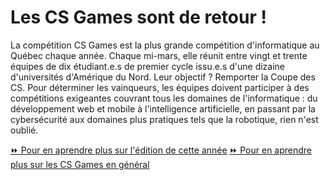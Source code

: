 # Les CS Games sont de retour !

La compétition CS Games est la plus grande compétition d'informatique au Québec chaque année. Chaque mi-mars, elle réunit entre vingt et trente équipes de dix étudiant.e.s de premier cycle issu.e.s d'une dizaine d'universités d'Amérique du Nord. Leur objectif ? Remporter la Coupe des CS. Pour déterminer les vainqueurs, les équipes doivent participer à des compétitions exigeantes couvrant tous les domaines de l'informatique : du développement web et mobile à l'intelligence artificielle, en passant par la cybersécurité aux domaines plus pratiques tels que la robotique, rien n'est oublié.

[⏩️ Pour en aprendre plus sur l'édition de cette année](https://2024.csgames.org)
[⏩️ Pour en aprendre plus sur les CS Games en général](https://csgames.org)